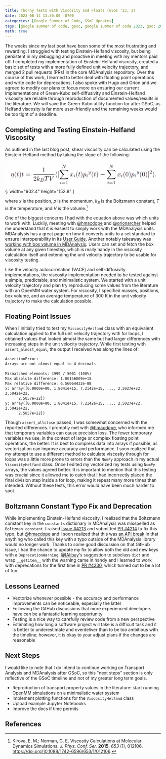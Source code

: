 ```yaml
---
title: Thorny Tests with Viscosity and Floats (GSoC '23, 3)
date: 2023-08-14 13:30:00 -0700
categories: [Google Summer of Code, GSoC Updates]
tags: [google summer of code, gsoc, google summer of code 2023, gsoc 2023, computer science, cs, software engineering, software development, open source, python, numpy, scipy, computational research, molecular dynamics, mdanalysis, computational chemistry, biophysics, bioinformatics, biomolecular research, materials research, chemical engineering, physics, mathematics, math, mdakit, mdakits, viscosity, helfand, einstein, einstein-helfand, green-kubo]     # TAG names should always be lowercase
math: true
---
```


The weeks since my last post have been some of the most frustrating and rewarding. I struggled with testing Einstein-Helfand viscosity, but being persistent in my debugging and proactive in meeting with my mentors paid off. I completed my implementation of Einstein-Helfand viscosity, created a basic set of tests with a more fully defined unit velocity trajectory, and merged 2 pull requests (PRs) in the core MDAnalysis repository. Over the course of this work, I learned to better deal with floating point operations and write code for deprecations. I also spoke with Hugo and Orion and we agreed to modify our plans to focus more on ensuring our current implementations of Green-Kubo self-diffusivity and Einstein-Helfand viscosity are reliable through reproduction of documented values/results in the literature. We will save the Green-Kubo utility function for after GSoC, as Helfand viscosity is far more user-friendly and the remaining weeks would be too tight of a deadline.

## Completing and Testing Einstein-Helfand Viscosity

As outlined in the last blog post, shear viscosity can be calculated using the Einstein-Helfand method by taking the slope of the following:

![Viscosity Formula Einstein-Helfand](/assets/img/2023-07-25/viscosityHelfand.PNG){: width="902.4" height="152.8" }

where $x$ is the position, $p$ is the momentum, $k_B$ is the Boltzmann constant, $T$ is the temperature, and $V$ is the volume.[^1]

One of the biggest concerns I had with the equation above was which units to work with. Luckily, meeting with [@hmacdope](https://github.com/hmacdope) and [@orionarcher](https://github.com/orionarcher) helped me understand that it is easiest to simply work with the MDAnalysis units. MDAnalysis has a great page on how it converts units to a set standard to ensure interoperability in its [User Guide](https://userguide.mdanalysis.org/stable/units.html). Another notably takeaway was [working with box volume in MDAnalysis](https://docs.mdanalysis.org/stable/documentation_pages/transformations/boxdimensions.html). Users can set and fetch the box volume at any given timestep, which is really handy in the viscosity calculation itself and extending the unit velocity trajectory to be usable for viscosity testing.

Like the velocity autocorrelation (VACF) and self-diffusivity implementations, the viscosity implementation needed to be tested against a simple, predictable, and minimalistic system. We started with a unit velocity trajectory and plan try reproducing some values from the literature with an OpenMM water system. For viscosity, I specified masses, positions, box volume, and an average temperature of 300 K in the unit velocity trajectory to make the calculation possible.

## Floating Point Issues

When I initially tried to test my `ViscosityHelfand` class with an equivalent calculation applied to the full unit velocity trajectory with for loops, I obtained values that looked almost the same but had larger differences with increasing steps in the unit velocity trajectory. While first testing with `assert_almost_equal`, the output I received was along the lines of:

```
AssertionError: 
Arrays are not almost equal to 4 decimals

Mismatched elements: 4999 / 5001 (100%)
Max absolute difference: 1.00146809e+15
Max relative difference: 6.56064432e-08
x: array([0.0000e+00, 1.8041e+15, 7.2142e+15, ..., 2.5027e+22, 2.5042e+22,
      2.5057e+22])
y: array([0.0000e+00, 1.8041e+15, 7.2142e+15, ..., 2.5027e+22, 2.5042e+22,
      2.5057e+22])
```

Though `assert_allclose` passed, I was somewhat concerned with the reported differences. I promptly met with [@hmacdope](https://github.com/hmacdope), who informed me that temporary variables can cause precision loss. The fewer temporary variables we use, in the context of large or complex floating point operations, the better. It is best to compress data into arrays if possible, as vectorization can improve accuracy and performance. I soon realized that my attempt to use a different method to calculate viscosity through for loops was a little more prone to errors than the `NumPy` approach in my actual `ViscosityHelfand` class. Once I edited my vectorized my tests using `NumPy` arrays, the values agreed better. It is important to mention that this testing was crucial since it allowed me to catch that I had incorrectly placed the final division step inside a for loop, making it repeat many more times than intended. Without these tests, this error would have been much harder to spot.

## Boltzmann Constant Typo Fix and Deprecation

While implementing Einstein-Helfand viscosity, I realized that the Boltzmann constant key in the `constants` dictionary in MDAnalysis was misspelled as `Boltzman_constant`. I raised [Issue #4213](https://github.com/MDAnalysis/mdanalysis/issues/4213) and submitted [PR #4214](https://github.com/MDAnalysis/mdanalysis/pull/4214) to fix this typo, but [@hmacdope](https://github.com/hmacdope) and I soon realized that this was [an API break](https://github.com/MDAnalysis/mdanalysis/issues/4229) in that anything who called this key with a typo outside of the MDAnalysis library would no longer work. Thanks to some good discussion on that GitHub issue, I had the chance to update my fix to allow both the old and new keys with a `DeprecationWarning`. [@IAlibay](https://github.com/IAlibay)'s suggestion to subclass `dict` and wrap `__getitem__` with the warning came in handy and I learned to work with deprecations for the first time in [PR #4230](https://github.com/MDAnalysis/mdanalysis/pull/4230), which turned out to be a lot of fun.

## Lessons Learned

- Vectorize whenever possible - the accuracy and performance improvements can be noticeable, especially the latter
- Following the GitHub discussions that more experienced developers have can be a fantastic learning opportunity
- Testing is a nice way to carefully review code from a new perspective
- Estimating how long a software project will take is a difficult task and it is better to underestimate and overdeliver than to be too ambitious with the timeline; however, it is okay to your adjust plans if the changes are reasonable

## Next Steps

I would like to note that I do intend to continue working on Transport Analysis and MDAnalysis after GSoC, so this "next steps" section is only reflective of the GSoC timeline and not of my greater long term goals.
- Reproduction of transport property values in the literature: start running OpenMM simulations on a minimalistic water system
- Implement plotting functions for the `ViscosityHelfand` class
- Upload example Jupyter Notebooks
- Improve the docs if time permits

## References

[^1]: Kirova, E. M.; Norman, G. E. Viscosity Calculations at Molecular Dynamics Simulations. *J. Phys. Conf. Ser.* **2015**, *653* (1), 012106. https://doi.org/10.1088/1742-6596/653/1/012106.
